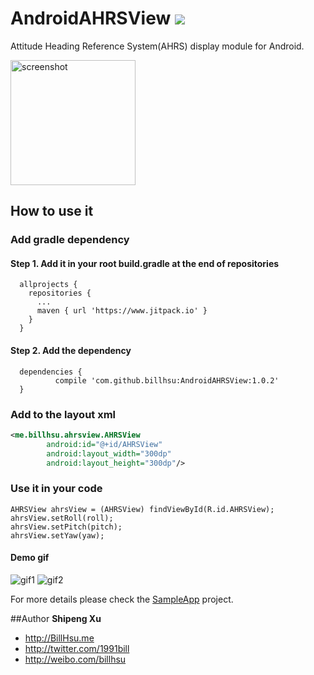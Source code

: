 AndroidAHRSView [![](https://www.jitpack.io/v/billhsu/AndroidAHRSView.svg)](https://www.jitpack.io/#billhsu/AndroidAHRSView)
================

Attitude Heading Reference System(AHRS) display module for Android. 

<img src="https://raw.githubusercontent.com/billhsu/AndroidAHRSView/master/doc/androidAHRS.png" alt="screenshot" width="200" height="200"/>

## How to use it

### Add gradle dependency

#### Step 1. Add it in your root build.gradle at the end of repositories

```
  allprojects {
    repositories {
      ...
      maven { url 'https://www.jitpack.io' }
    }
  }
```

#### Step 2. Add the dependency

```
  dependencies {
          compile 'com.github.billhsu:AndroidAHRSView:1.0.2'
  }
```

### Add to the layout xml

```xml
<me.billhsu.ahrsview.AHRSView
        android:id="@+id/AHRSView"
        android:layout_width="300dp"
        android:layout_height="300dp"/>
```

### Use it in your code

```
AHRSView ahrsView = (AHRSView) findViewById(R.id.AHRSView);
ahrsView.setRoll(roll);
ahrsView.setPitch(pitch);
ahrsView.setYaw(yaw);
```

#### Demo gif
![gif1](https://raw.githubusercontent.com/billhsu/AndroidAHRSView/master/doc/demo1.gif)
![gif2](https://raw.githubusercontent.com/billhsu/AndroidAHRSView/master/doc/demo2.gif)

For more details please check the [SampleApp](https://github.com/billhsu/AndroidAHRSView/blob/master/SampleApp/) project.  

##Author
**Shipeng Xu**

+ http://BillHsu.me
+ http://twitter.com/1991bill
+ http://weibo.com/billhsu
